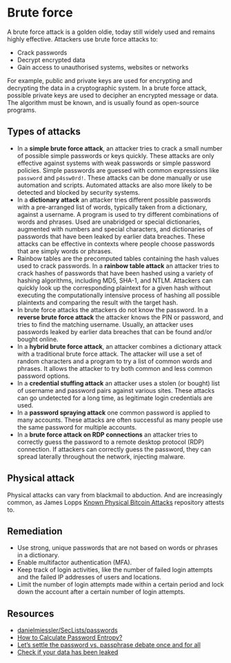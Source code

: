 # Brute force

A brute force attack is a golden oldie, today still widely used and remains highly effective. Attackers use brute force attacks to:

* Crack passwords
* Decrypt encrypted data
* Gain access to unauthorised systems, websites or networks

For example, public and private keys are used for encrypting and decrypting the data in a cryptographic system. In a brute force attack, possible private keys are used to decipher an encrypted message or data. The algorithm must be known, and is usually found as open-source programs.

## Types of attacks

* In a **simple brute force attack**, an attacker tries to crack a small number of possible simple passwords or keys quickly. These attacks are only effective against systems with weak passwords or simple password policies. Simple passwords are guessed with common expressions like `password` and `p4ssw0rd!`.  These attacks can be done manually or use automation and scripts. Automated attacks are also more likely to be detected and blocked by security systems.
* In a **dictionary attack** an attacker tries different possible passwords with a pre-arranged list of words, typically taken from a dictionary, against a username. A program is used to try different combinations of words and phrases. Used are unabridged or special dictionaries, augmented with numbers and special characters, and dictionaries of passwords that have been leaked by earlier data breaches. These attacks can be effective in contexts where people choose passwords that are simply words or phrases.
* Rainbow tables are the precomputed tables containing the hash values used to crack passwords. In a **rainbow table attack** an attacker tries to crack hashes of passwords that have been hashed using a variety of hashing algorithms, including MD5, SHA-1, and NTLM. Attackers can quickly look up the corresponding plaintext for a given hash without executing the computationally intensive process of hashing all possible plaintexts and comparing the result with the target hash.
* In brute force attacks the attackers do not know the password. In a **reverse brute force attack** the attacker knows the PIN or password, and tries to find the matching username. Usually, an attacker uses passwords leaked by earlier data breaches that can be found and/or bought online. 
* In a **hybrid brute force attack**, an attacker combines a dictionary attack with a traditional brute force attack. The attacker will use a set of random characters and a program to try a list of common words and phrases. It allows the attacker to try both common and less common password options.
* In a **credential stuffing attack** an attacker uses a stolen (or bought) list of username and password pairs against various sites. These attacks can go undetected for a long time, as legitimate login credentials are used.
* In a **password spraying attack** one common password is applied to many accounts. These attacks are often successful as many people use the same password for multiple accounts. 
* In a **brute force attack on RDP connections** an attacker tries to correctly guess the password to a remote desktop protocol (RDP) connection. If attackers can correctly guess the password, they can spread laterally throughout the network, injecting malware.

## Physical attack

Physical attacks can vary from blackmail to abduction. And are increasingly common, as James Lopps [Known Physical Bitcoin Attacks](https://github.com/jlopp/physical-bitcoin-attacks) repository attests to.

## Remediation

* Use strong, unique passwords that are not based on words or phrases in a dictionary.
* Enable multifactor authentication (MFA).
* Keep track of login activities, like the number of failed login attempts and the failed IP addresses of users and locations.
* Limit the number of login attempts made within a certain period and lock down the account after a certain number of login attempts.

## Resources

* [danielmiessler/SecLists/passwords](https://github.com/danielmiessler/SecLists/tree/master/Passwords)
* [How to Calculate Password Entropy?](https://generatepasswords.org/how-to-calculate-entropy/)
* [Let’s settle the password vs. passphrase debate once and for all](https://proton.me/blog/protonmail-com-blog-password-vs-passphrase)
* [Check if your data has been leaked](https://cybernews.com/personal-data-leak-check/)
